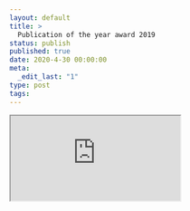 ```yaml
---
layout: default
title: >
  Publication of the year award 2019
status: publish
published: true
date: 2020-4-30 00:00:00
meta:
  _edit_last: "1"
type: post
tags:
---
```

<div  id="qrcode"></div>
<div>
<iframe src="https://researchers.mq.edu.au/en/prizes/publication-of-the-year-award-2019">
</iframe>
</div>

<script type="text/javascript" src="/js/qr/qrcode.js"></script>
<script type="text/javascript">
new QRCode(document.getElementById("qrcode"), "https://researchers.mq.edu.au/en/prizes/publication-of-the-year-award-2019");
</script>
        